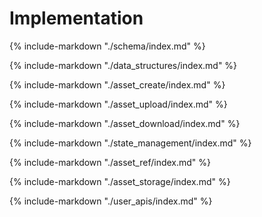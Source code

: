 # Implementation

{% include-markdown "./schema/index.md" %}

{% include-markdown "./data_structures/index.md" %}

{% include-markdown "./asset_create/index.md" %}

{% include-markdown "./asset_upload/index.md" %}

{% include-markdown "./asset_download/index.md" %}

{% include-markdown "./state_management/index.md" %}

{% include-markdown "./asset_ref/index.md" %}

{% include-markdown "./asset_storage/index.md" %}

{% include-markdown "./user_apis/index.md" %}


